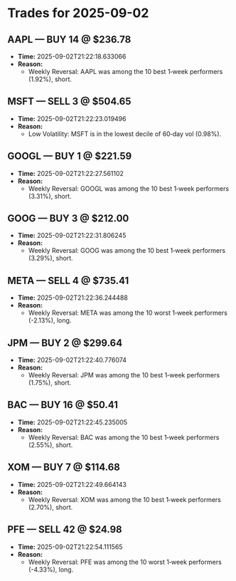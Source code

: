 # Trades for 2025-09-02

## AAPL — BUY 14 @ $236.78
- **Time:** 2025-09-02T21:22:18.633066
- **Reason:**
  - Weekly Reversal: AAPL was among the 10 best 1‑week performers (1.92%), short.

## MSFT — SELL 3 @ $504.65
- **Time:** 2025-09-02T21:22:23.019496
- **Reason:**
  - Low Volatility: MSFT is in the lowest decile of 60‑day vol (0.98%).

## GOOGL — BUY 1 @ $221.59
- **Time:** 2025-09-02T21:22:27.561102
- **Reason:**
  - Weekly Reversal: GOOGL was among the 10 best 1‑week performers (3.31%), short.

## GOOG — BUY 3 @ $212.00
- **Time:** 2025-09-02T21:22:31.806245
- **Reason:**
  - Weekly Reversal: GOOG was among the 10 best 1‑week performers (3.29%), short.

## META — SELL 4 @ $735.41
- **Time:** 2025-09-02T21:22:36.244488
- **Reason:**
  - Weekly Reversal: META was among the 10 worst 1‑week performers (-2.13%), long.

## JPM — BUY 2 @ $299.64
- **Time:** 2025-09-02T21:22:40.776074
- **Reason:**
  - Weekly Reversal: JPM was among the 10 best 1‑week performers (1.75%), short.

## BAC — BUY 16 @ $50.41
- **Time:** 2025-09-02T21:22:45.235005
- **Reason:**
  - Weekly Reversal: BAC was among the 10 best 1‑week performers (2.55%), short.

## XOM — BUY 7 @ $114.68
- **Time:** 2025-09-02T21:22:49.664143
- **Reason:**
  - Weekly Reversal: XOM was among the 10 best 1‑week performers (2.70%), short.

## PFE — SELL 42 @ $24.98
- **Time:** 2025-09-02T21:22:54.111565
- **Reason:**
  - Weekly Reversal: PFE was among the 10 worst 1‑week performers (-4.33%), long.

